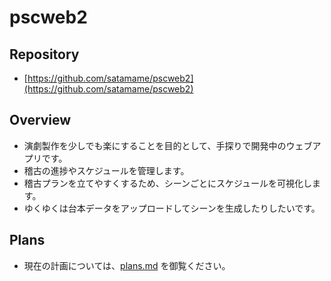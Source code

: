# pscweb2

## Repository

- [https://github.com/satamame/pscweb2](https://github.com/satamame/pscweb2)

## Overview

- 演劇製作を少しでも楽にすることを目的として、手探りで開発中のウェブアプリです。
- 稽古の進捗やスケジュールを管理します。
- 稽古プランを立てやすくするため、シーンごとにスケジュールを可視化します。
- ゆくゆくは台本データをアップロードしてシーンを生成したりしたいです。

## Plans

- 現在の計画については、[plans.md](plans.md) を御覧ください。
